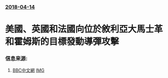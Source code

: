### [2018-04-14](/news/2018/04/14/index.md)

##### 
# 美國、英國和法國向位於敘利亞大馬士革和霍姆斯的目標發動導彈攻擊 




### 信息来源:

1. [BBC中文網](http://www.bbc.com/zhongwen/simp/world-43763885) [IMG](https://ichef.bbci.co.uk/news/1024/branded_zhongwen/17D45/production/_100850679_us_capabilities_chinese_graph640-nc.png)
